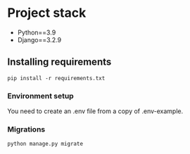 # Project stack

- Python==3.9
- Django==3.2.9

## Installing requirements

`pip install -r requirements.txt`


### Environment setup

You need to create an .env file from a copy of .env-example.

### Migrations

`python manage.py migrate`
